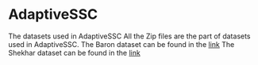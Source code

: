 # AdaptiveSSC
The datasets used in AdaptiveSSC
All the Zip files are the part of datasets used in AdaptiveSSC.
The Baron dataset can be found in the [link](https://hemberg-lab.github.io/scRNA.seq.datasets/human/pancreas/)
The Shekhar dataset can be found in the [link](https://hemberg-lab.github.io/scRNA.seq.datasets/mouse/retina/)
